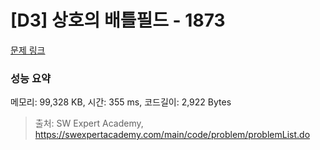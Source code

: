 # [D3] 상호의 배틀필드 - 1873 

[문제 링크](https://swexpertacademy.com/main/code/problem/problemDetail.do?contestProbId=AV5LyE7KD2ADFAXc) 

### 성능 요약

메모리: 99,328 KB, 시간: 355 ms, 코드길이: 2,922 Bytes



> 출처: SW Expert Academy, https://swexpertacademy.com/main/code/problem/problemList.do